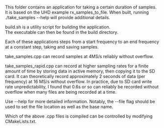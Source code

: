 This folder contains an application for taking a certain duration of samples.  It is based on the UHD example rx_samples_to_file.  When built, running ./take_samples --help will provide additional details.

build.sh is a utility script for building the application.  
The executable can then be found in the build directory.

Each of these applications steps from a start frequency to an end frequency at a constant step, taking and saving samples.

take_samples.cpp can record samples at 4MS/s reliably without overflow.

take_samples_rapid.cpp can record at higher sampling rates for a finite amount of time by storing data in active memory, then copying it to the SD card.  It can theoretically record approximately 2 seconds of data (per frequency) at 16 MS/s without overflow.  In practice, due to SD card write rate unpredictability, I found that 0.6s or so can reliably be recorded without overflow when many files are being recorded at a time.

Use --help for more detailed information.
Notably, the --file flag should be used to set the file location as well as the base name.

Which of the above .cpp files is compiled can be controlled by modifying CMakeLists.txt.

